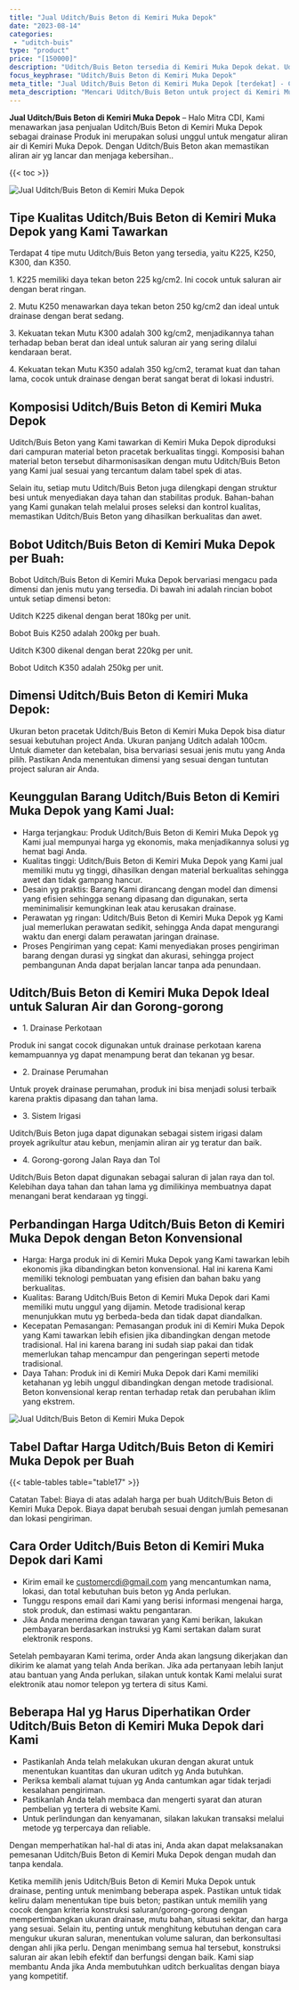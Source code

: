 ```yaml
---
title: "Jual Uditch/Buis Beton di Kemiri Muka Depok"
date: "2023-08-14"
categories:
 - "uditch-buis"
type: "product"
price: "[150000]"
description: "Uditch/Buis Beton tersedia di Kemiri Muka Depok dekat. Uditch/Buis Beton ini sering digunakan dalam project infrastruktur sebagai saluran drainase yang praktis dan tahan lama. Kontak kami untuk mendapatkan informasi lebih lanjut."
focus_keyphrase: "Uditch/Buis Beton di Kemiri Muka Depok"
meta_title: "Jual Uditch/Buis Beton di Kemiri Muka Depok [terdekat] - CDI"
meta_description: "Mencari Uditch/Buis Beton untuk project di Kemiri Muka Depok? Kami menawarkan Uditch/Buis Beton yang berkualitas untuk infrastruktur drainase. Dapatkan penawaran terbaik sekarang."
---
```


**Jual Uditch/Buis Beton di Kemiri Muka Depok** – Halo Mitra CDI, Kami menawarkan jasa penjualan Uditch/Buis Beton di Kemiri Muka Depok sebagai drainase Produk ini merupakan solusi unggul untuk mengatur aliran air di Kemiri Muka Depok. Dengan Uditch/Buis Beton akan memastikan aliran air yg lancar dan menjaga kebersihan..

{{< toc >}}

![Jual Uditch/Buis Beton di Kemiri Muka Depok](/images/uditch-buis/uditch-beton-16.jpg)

## Tipe Kualitas Uditch/Buis Beton di Kemiri Muka Depok yang Kami Tawarkan

Terdapat 4 tipe mutu Uditch/Buis Beton yang tersedia, yaitu K225, K250, K300, dan K350.

1\. K225 memiliki daya tekan beton 225 kg/cm2. Ini cocok untuk saluran air dengan berat ringan.

2\. Mutu K250 menawarkan daya tekan beton 250 kg/cm2 dan ideal untuk drainase dengan berat sedang.

3\. Kekuatan tekan Mutu K300 adalah 300 kg/cm2, menjadikannya tahan terhadap beban berat dan ideal untuk saluran air yang sering dilalui kendaraan berat.

4\. Kekuatan tekan Mutu K350 adalah 350 kg/cm2, teramat kuat dan tahan lama, cocok untuk drainase dengan berat sangat berat di lokasi industri.

## Komposisi Uditch/Buis Beton di Kemiri Muka Depok

Uditch/Buis Beton yang Kami tawarkan di Kemiri Muka Depok diproduksi dari campuran material beton pracetak berkualitas tinggi. Komposisi bahan material beton tersebut diharmonisasikan dengan mutu Uditch/Buis Beton yang Kami jual sesuai yang tercantum dalam tabel spek di atas.

Selain itu, setiap mutu Uditch/Buis Beton juga dilengkapi dengan struktur besi untuk menyediakan daya tahan dan stabilitas produk. Bahan-bahan yang Kami gunakan telah melalui proses seleksi dan kontrol kualitas, memastikan Uditch/Buis Beton yang dihasilkan berkualitas dan awet.

## Bobot Uditch/Buis Beton di Kemiri Muka Depok per Buah:

Bobot Uditch/Buis Beton di Kemiri Muka Depok bervariasi mengacu pada dimensi dan jenis mutu yang tersedia. Di bawah ini adalah rincian bobot untuk setiap dimensi beton:

Uditch K225 dikenal dengan berat 180kg per unit.

Bobot Buis K250 adalah 200kg per buah.

Uditch K300 dikenal dengan berat 220kg per unit.

Bobot Uditch K350 adalah 250kg per unit.

## Dimensi Uditch/Buis Beton di Kemiri Muka Depok:

Ukuran beton pracetak Uditch/Buis Beton di Kemiri Muka Depok bisa diatur sesuai kebutuhan project Anda. Ukuran panjang Uditch adalah 100cm. Untuk diameter dan ketebalan, bisa bervariasi sesuai jenis mutu yang Anda pilih. Pastikan Anda menentukan dimensi yang sesuai dengan tuntutan project saluran air Anda.

## Keunggulan Barang Uditch/Buis Beton di Kemiri Muka Depok yang Kami Jual:

*   Harga terjangkau: Produk Uditch/Buis Beton di Kemiri Muka Depok yg Kami jual mempunyai harga yg ekonomis, maka menjadikannya solusi yg hemat bagi Anda.
*   Kualitas tinggi: Uditch/Buis Beton di Kemiri Muka Depok yang Kami jual memiliki mutu yg tinggi, dihasilkan dengan material berkualitas sehingga awet dan tidak gampang hancur.
*   Desain yg praktis: Barang Kami dirancang dengan model dan dimensi yang efisien sehingga senang dipasang dan digunakan, serta meminimalisir kemungkinan leak atau kerusakan drainase.
*   Perawatan yg ringan: Uditch/Buis Beton di Kemiri Muka Depok yg Kami jual memerlukan perawatan sedikit, sehingga Anda dapat mengurangi waktu dan energi dalam perawatan jaringan drainase.
*   Proses Pengiriman yang cepat: Kami menyediakan proses pengiriman barang dengan durasi yg singkat dan akurasi, sehingga project pembangunan Anda dapat berjalan lancar tanpa ada penundaan.

## Uditch/Buis Beton di Kemiri Muka Depok Ideal untuk Saluran Air dan Gorong-gorong

*   1\. Drainase Perkotaan

Produk ini sangat cocok digunakan untuk drainase perkotaan karena kemampuannya yg dapat menampung berat dan tekanan yg besar.
*   2\. Drainase Perumahan

Untuk proyek drainase perumahan, produk ini bisa menjadi solusi terbaik karena praktis dipasang dan tahan lama.
*   3\. Sistem Irigasi

Uditch/Buis Beton juga dapat digunakan sebagai sistem irigasi dalam proyek agrikultur atau kebun, menjamin aliran air yg teratur dan baik.
*   4\. Gorong-gorong Jalan Raya dan Tol

Uditch/Buis Beton dapat digunakan sebagai saluran di jalan raya dan tol. Kelebihan daya tahan dan tahan lama yg dimilikinya membuatnya dapat menangani berat kendaraan yg tinggi.

## Perbandingan Harga Uditch/Buis Beton di Kemiri Muka Depok dengan Beton Konvensional

*   Harga: Harga produk ini di Kemiri Muka Depok yang Kami tawarkan lebih ekonomis jika dibandingkan beton konvensional. Hal ini karena Kami memiliki teknologi pembuatan yang efisien dan bahan baku yang berkualitas.
*   Kualitas: Barang Uditch/Buis Beton di Kemiri Muka Depok dari Kami memiliki mutu unggul yang dijamin. Metode tradisional kerap menunjukkan mutu yg berbeda-beda dan tidak dapat diandalkan.
*   Kecepatan Pemasangan: Pemasangan produk ini di Kemiri Muka Depok yang Kami tawarkan lebih efisien jika dibandingkan dengan metode tradisional. Hal ini karena barang ini sudah siap pakai dan tidak memerlukan tahap mencampur dan pengeringan seperti metode tradisional.
*   Daya Tahan: Produk ini di Kemiri Muka Depok dari Kami memiliki ketahanan yg lebih unggul dibandingkan dengan metode tradisional. Beton konvensional kerap rentan terhadap retak dan perubahan iklim yang ekstrem.

![Jual Uditch/Buis Beton di Kemiri Muka Depok](/images/uditch-buis/buis-beton-28.jpg)

## Tabel Daftar Harga Uditch/Buis Beton di Kemiri Muka Depok per Buah

{{< table-tables table="table17" >}}

Catatan Tabel: Biaya di atas adalah harga per buah Uditch/Buis Beton di Kemiri Muka Depok. Biaya dapat berubah sesuai dengan jumlah pemesanan dan lokasi pengiriman.

## Cara Order Uditch/Buis Beton di Kemiri Muka Depok dari Kami

*   Kirim email ke customercdi@gmail.com yang mencantumkan nama, lokasi, dan total kebutuhan buis beton yg Anda perlukan.
*   Tunggu respons email dari Kami yang berisi informasi mengenai harga, stok produk, dan estimasi waktu pengantaran.
*   Jika Anda menerima dengan tawaran yang Kami berikan, lakukan pembayaran berdasarkan instruksi yg Kami sertakan dalam surat elektronik respons.

Setelah pembayaran Kami terima, order Anda akan langsung dikerjakan dan dikirim ke alamat yang telah Anda berikan. Jika ada pertanyaan lebih lanjut atau bantuan yang Anda perlukan, silakan untuk kontak Kami melalui surat elektronik atau nomor telepon yg tertera di situs Kami.

## Beberapa Hal yg Harus Diperhatikan Order Uditch/Buis Beton di Kemiri Muka Depok dari Kami

*   Pastikanlah Anda telah melakukan ukuran dengan akurat untuk menentukan kuantitas dan ukuran uditch yg Anda butuhkan.
*   Periksa kembali alamat tujuan yg Anda cantumkan agar tidak terjadi kesalahan pengiriman.
*   Pastikanlah Anda telah membaca dan mengerti syarat dan aturan pembelian yg tertera di website Kami.
*   Untuk perlindungan dan kenyamanan, silakan lakukan transaksi melalui metode yg terpercaya dan reliable.

Dengan memperhatikan hal-hal di atas ini, Anda akan dapat melaksanakan pemesanan Uditch/Buis Beton di Kemiri Muka Depok dengan mudah dan tanpa kendala.

Ketika memilih jenis Uditch/Buis Beton di Kemiri Muka Depok untuk drainase, penting untuk menimbang beberapa aspek. Pastikan untuk tidak keliru dalam menentukan tipe buis beton; pastikan untuk memilih yang cocok dengan kriteria konstruksi saluran/gorong-gorong dengan mempertimbangkan ukuran drainase, mutu bahan, situasi sekitar, dan harga yang sesuai. Selain itu, penting untuk menghitung kebutuhan dengan cara mengukur ukuran saluran, menentukan volume saluran, dan berkonsultasi dengan ahli jika perlu. Dengan menimbang semua hal tersebut, konstruksi saluran air akan lebih efektif dan berfungsi dengan baik. Kami siap membantu Anda jika Anda membutuhkan uditch berkualitas dengan biaya yang kompetitif.